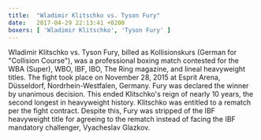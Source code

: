 ```yaml
---
title:  "Wladimir Klitschko vs. Tyson Fury"
date:   2017-04-29 22:13:41 +0200
boxers: [ 'Wladimir Klitschko', 'Tyson Fury' ]
---
```

Wladimir Klitschko vs. Tyson Fury, billed as Kollisionskurs (German for "Collision Course"), was a professional boxing match contested for the WBA (Super), WBO, IBF, IBO, The Ring magazine, and lineal heavyweight titles. The fight took place on November 28, 2015 at Esprit Arena, Düsseldorf, Nordrhein-Westfalen, Germany. Fury was declared the winner by unanimous decision. This ended Klitschko's reign of nearly 10 years, the second longest in heavyweight history. Klitschko was entitled to a rematch per the fight contract. Despite this, Fury was stripped of the IBF heavyweight title for agreeing to the rematch instead of facing the IBF mandatory challenger, Vyacheslav Glazkov.